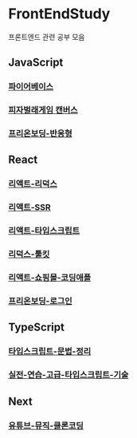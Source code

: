 # FrontEndStudy

프론트엔드 관련 공부 모음

## JavaScript
### [파이어베이스](JavaScript/Firebase/my-diary)
### [피자벌래게임 캔버스](JavaScript/PizzaBugGame)
### [프리온보딩-반응형](JavaScript/반응형)

## React
### [리액트-리덕스](React/react-redux)
### [리액트-SSR](React/ReactServer)
### [리액트-타입스크립트](React/ReactTypeScript)
### [리덕스-툴킷](React/reduxtoolkit)
### [리액트-쇼핑몰-코딩애플](React/shoppingmall)
### [프리온보딩-로그인](React/프리온보딩%20챌린지%20로그인,%20어플리케이션%20구조)

## TypeScript
### [타입스크립트-문법-정리](TypeScript/타입스크립트%20문법%20정리)
### [실전-연습-고급-타입스크립트-기술](TypeScript/실전%20연습%20고급%20타입스크립트%20기술)

## Next
### [유튜브-뮤직-클론코딩](Next/yt-music-clone-next)
